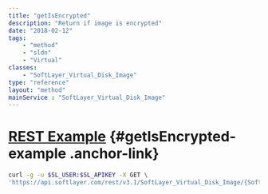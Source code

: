 ```yaml
---
title: "getIsEncrypted"
description: "Return if image is encrypted"
date: "2018-02-12"
tags:
    - "method"
    - "sldn"
    - "Virtual"
classes:
    - "SoftLayer_Virtual_Disk_Image"
type: "reference"
layout: "method"
mainService : "SoftLayer_Virtual_Disk_Image"
---
```


# [REST Example](#getIsEncrypted-example) <a href="/article/rest/"><i class="fas fa-question"></i></a> {#getIsEncrypted-example .anchor-link} 
```bash
curl -g -u $SL_USER:$SL_APIKEY -X GET \
'https://api.softlayer.com/rest/v3.1/SoftLayer_Virtual_Disk_Image/{SoftLayer_Virtual_Disk_ImageID}/getIsEncrypted'
```
